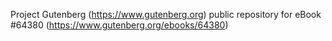 Project Gutenberg (https://www.gutenberg.org) public repository for
eBook #64380 (https://www.gutenberg.org/ebooks/64380)
